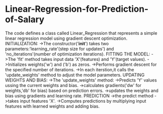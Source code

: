 # Linear-Regression-for-Prediction-of-Salary
The code defines a class called Linear_Regression that represents a simple linear regression model using gradient descent optimization.
INITIALIZATION:
->The constructor('__init__') takes two parameters:'learning_rate'(step size for updates') and 'no_iterations'(number of optimization iterations).
FITTING THE MODEL:
->The 'fit' method takes input data 'X'(features) and 'Y'(target values).
->Initializes weights('w') and ('b') as zeros.
->Performs gradient descent for the specified number of iterations.
->In each iterstion,it calls the 'update_weights' method to adjust the model parameters.
UPDATING WEIGHTS AND BIAS:
->The 'update_weights' method:
->Predicts 'Y' values ussing the current weights and bias.
->calculates gradients('dw' for weights,'db' for bias) based on prediction errors.
->updates the weights and bias using gradients and learning rate.
PREDICTION
->the predict method
->takes input features 'X'.
->Computes predictions by multiplying input features with learned weights and adding bias.
